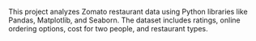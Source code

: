 This project analyzes Zomato restaurant data using Python libraries like Pandas, Matplotlib, and Seaborn. The dataset includes ratings, online ordering options, cost for two people, and restaurant types.


